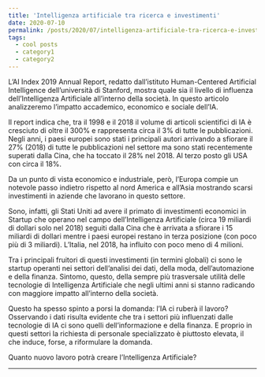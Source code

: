 ```yaml
---
title: 'Intelligenza artificiale tra ricerca e investimenti'
date: 2020-07-10
permalink: /posts/2020/07/intelligenza-artificiale-tra-ricerca-e-investimenti/
tags:
  - cool posts
  - category1
  - category2
---
```


L’AI Index 2019 Annual Report, redatto dall’istituto Human-Centered Artificial Intelligence dell’università di Stanford, mostra quale sia il livello di influenza dell’Intelligenza Artificiale all’interno della società. In questo articolo analizzeremo l’impatto accademico, economico e sociale dell’IA.

Il report indica che, tra il 1998 e il 2018 il volume di articoli scientifici di IA è cresciuto di oltre il 300% e rappresenta circa il 3% di tutte le pubblicazioni.
Negli anni, i paesi europei sono stati i principali autori arrivando a sfiorare il 27% (2018) di tutte le pubblicazioni nel settore ma sono stati recentemente superati dalla Cina, che ha toccato il 28% nel 2018. Al terzo posto gli USA con circa il 18%.

Da un punto di vista economico e industriale, però, l’Europa compie un notevole passo indietro rispetto al nord America e all’Asia mostrando scarsi investimenti in aziende che lavorano in questo settore.

Sono, infatti, gli Stati Uniti ad avere il primato di investimenti economici in Startup che operano nel campo dell’Intelligenza Artificiale (circa 19 miliardi di dollari solo nel 2018) seguiti dalla Cina che è arrivata a sfiorare i 15 miliardi di dollari mentre i paesi europei restano in terza posizione (con poco più di 3 miliardi). L’Italia, nel 2018, ha influito con poco meno di 4 milioni.

Tra i principali fruitori di questi investimenti (in termini globali) ci sono le startup operanti nei settori dell’analisi dei dati, della moda, dell’automazione e della finanza. Sintomo, questo, della sempre più trasversale utilità delle tecnologie di Intelligenza Artificiale che negli ultimi anni si stanno radicando con maggiore impatto all’interno della società.

Questo ha spesso spinto a porsi la domanda: l’IA ci ruberà il lavoro?
Osservando i dati risulta evidente che tra i settori più influenzati dalle tecnologie di IA ci sono quelli dell’informazione e della finanza. E proprio in questi settori la richiesta di personale specializzato è piuttosto elevata, il che induce, forse, a riformulare la domanda.

Quanto nuovo lavoro potrà creare l’Intelligenza Artificiale?

------

